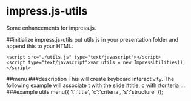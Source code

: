 impress.js-utils
================

Some enhancements for impress.js.

##initialize impress.js-utils
put utils.js in your presentation folder and append this to your HTML:

    <script src="./utils.js" type="text/javascript"></script>
    <script type="text/javascript">var utils = new ImpressUtilities();</script>

##menu
###description
This will create keyboard interactivity. The following example will associate t with the slide #title, c with #criteria ...
###example
    utils.menu({
        't':'title',
        'c':'criteria',
        's':'structure'
    });